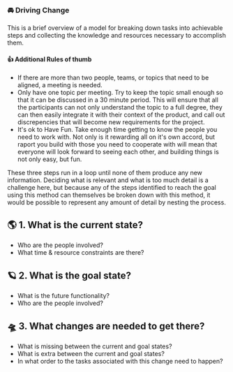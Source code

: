 ### 🚘 Driving Change

This is a brief overview of a model for breaking down tasks into achievable steps and collecting the knowledge and resources necessary to accomplish them.

#### 👍 Additional Rules of thumb

- If there are more than two people, teams, or topics that need to be aligned, a meeting is needed.
- Only have one topic per meeting.
Try to keep the topic small enough so that it can be discussed in a 30 minute period. This will ensure that all the participants can not only understand the topic to a full degree, they can then easily integrate it with their context of the product, and call out discrepencies that will become new requirements for the project.
- It's ok to Have Fun. 
Take enough time getting to know the people you need to work with. Not only is it rewarding all on it's own accord, but raport you build with those you need to cooperate with will mean that everyone will look forward to seeing each other, and building things is not only easy, but fun.

These three steps run in a loop until none of them produce any new information. Deciding what is relevant and what is too much detail is a challenge here, but because any of the steps identified to reach the goal using this method can themselves be broken down with this method, it would be possible to represent any amount of detail by nesting the process.

## 🌎 1. What is the current state?

- Who are the people involved?
- What time & resource constraints are there?

## 🪐 2. What is the goal state?

- What is the future functionality?
- Who are the people involved?

## 🛸 3. What changes are needed to get there?

- What is missing between the current and goal states?
- What is extra between the current and goal states?
- In what order to the tasks associated with this change need to happen?